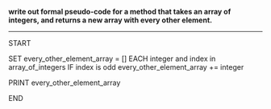 **write out formal pseudo-code for a method that takes an array of integers, and returns a new array with every other element.**
***

START

SET every_other_element_array = []
EACH integer and index in array_of_integers
  IF index is odd
    every_other_element_array += integer

PRINT every_other_element_array

END
